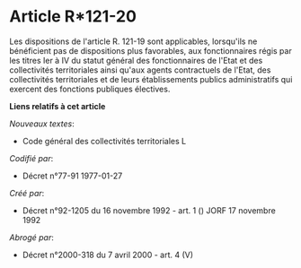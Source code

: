 # Article R*121-20

Les dispositions de l'article R. 121-19 sont applicables, lorsqu'ils ne bénéficient pas de dispositions plus favorables, aux
fonctionnaires régis par les titres Ier à IV du statut général des fonctionnaires de l'Etat et des collectivités
territoriales ainsi qu'aux agents contractuels de l'Etat, des collectivités territoriales et de leurs établissements publics
administratifs qui exercent des fonctions publiques électives.

**Liens relatifs à cet article**

_Nouveaux textes_:

  - Code général des collectivités territoriales L

_Codifié par_:

  - Décret n°77-91 1977-01-27

_Créé par_:

  - Décret n°92-1205 du 16 novembre 1992 - art. 1 () JORF 17 novembre 1992

_Abrogé par_:

  - Décret n°2000-318 du 7 avril 2000 - art. 4 (V)
